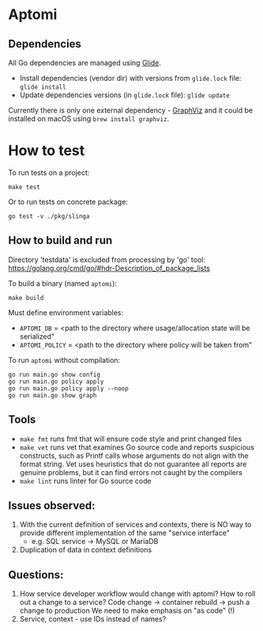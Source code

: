 # Aptomi

## Dependencies

All Go dependencies are managed using [Glide](https://glide.sh/).
* Install dependencies (vendor dir) with versions from ```glide.lock``` file:
  ```glide install```
* Update dependencies versions (in ```glide.lock``` file): ```glide update```

Currently there is only one external dependency -
[GraphViz](http://www.graphviz.org/Download..php) and it could be installed on
macOS using ```brew install graphviz```.

# How to test

To run tests on a project:

```shell
make test
```

Or to run tests on concrete package:

```shell
go test -v ./pkg/slinga
```

## How to build and run

Directory 'testdata' is excluded from processing by 'go' tool:
https://golang.org/cmd/go/#hdr-Description_of_package_lists

To build a binary (named ```aptomi```):

```shell
make build
```

Must define environment variables:

* ```APTOMI_DB``` = <path to the directory where usage/allocation state will be serialized"
* ```APTOMI_POLICY``` = <path to the directory where policy will be taken from"

To run ```aptomi``` without compilation:

```shell
go run main.go show config
go run main.go policy apply
go run main.go policy apply --noop
go run main.go show graph
```

## Tools

* ```make fmt``` runs fmt that will ensure code style and print changed files
* ```make vet``` runs vet that examines Go source code and reports suspicious
  constructs, such as Printf calls whose arguments do not align with the format
  string. Vet uses heuristics that do not guarantee all reports are genuine
  problems, but it can find errors not caught by the compilers
* ```make lint``` runs linter for Go source code

## Issues observed:
1. With the current definition of services and contexts, there is NO way to provide different
   implementation of the same "service interface"
      - e.g. SQL service -> MySQL or MariaDB
2. Duplication of data in context definitions


## Questions:
1. How service developer workflow would change with aptomi? How to roll out a change to a service?
   Code change -> container rebuild -> push a change to production
   We need to make emphasis on "as code" (!)
2. Service, context - use IDs instead of names?

